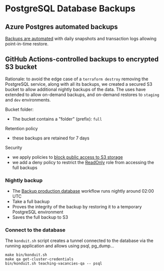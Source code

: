 # PostgreSQL Database Backups

## Azure Postgres automated backups
[Backups are automated](https://learn.microsoft.com/en-us/azure/postgresql/flexible-server/concepts-backup-restore) with daily snapshots and transaction logs allowing point-in-time restore.

## GitHub Actions-controlled backups to encrypted S3 bucket

Rationale: to avoid the edge case of a `terraform destroy` removing the PostgreSQL service, along with all its backups, we created a secured S3 bucket to allow additional nightly backups of the data. The uses have extended to allow on-demand backups, and on-demand restores to `staging` and `dev` environments.

Bucket folder:
- The bucket contains a "folder" (prefix): `full`

Retention policy
- these backups are retained for 7 days

Security
- we apply policies to [block public access to S3 storage](https://docs.aws.amazon.com/AmazonS3/latest/userguide/access-control-block-public-access.html)
- we add a deny policy to restrict the [ReadOnly](/documentation/operations/infrastructure/aws-roles-and-cli-tools.md) role from accessing the full backups

### Nightly backup

- The [Backup production database](https://github.com/DFE-Digital/teaching-vacancies/blob/main/.github/workflows/backup_production_db.yml) workflow runs nightly around 02:00 UTC
- Take a full backup
- Proves the integrity of the backup by restoring it to a temporary PostgreSQL environment
- Saves the full backup to S3

### Connect to the database
The `konduit.sh` script creates a tunnel connected to the database via the running application and allows using psql, pg_dump...

```shell
make bin/konduit.sh
make qa get-cluster-credentials
bin/konduit.sh teaching-vacancies-qa -- psql
```
